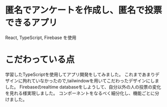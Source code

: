 # 匿名でアンケートを作成し、匿名で投票できるアプリ
React, TypeScript, Firebase を使用
# こだわっている点
学習したTypeScriptを使用してアプリ開発をしてみました。
これまであまりデザインに拘れていなかったので,tailwindowを用いてこだわったデザインにしました。
Firebaseのrealtime databaseをしようして、自分以外の人の投票の変化を見れる様実現しました。
コンポーネントをなるべく細分化し、機能ごとに分けました。
